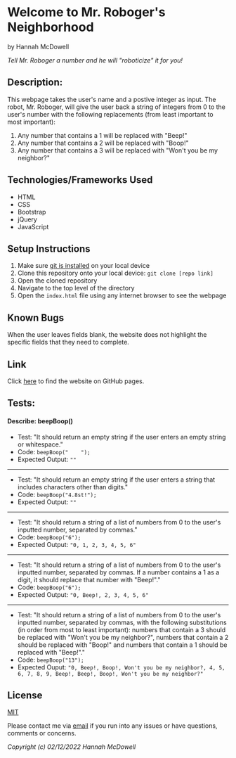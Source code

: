 # Welcome to Mr. Roboger's Neighborhood

by Hannah McDowell  

*Tell Mr. Roboger a number and he will "roboticize" it for you!*

## Description:
This webpage takes the user's name and a postive integer as input. The robot, Mr. Roboger, will give the user back a string of integers from 0 to the user's number with the following replacements (from least important to most important):
1. Any number that contains a 1 will be replaced with "Beep!"
2. Any number that contains a 2 will be replaced with "Boop!"
3. Any number that contains a 3 will be replaced with "Won't you be my neighbor?"

## Technologies/Frameworks Used
* HTML
* CSS
* Bootstrap
* jQuery
* JavaScript

## Setup Instructions
1. Make sure [git is installed](https://git-scm.com/book/en/v2/Getting-Started-Installing-Git) on your local device
2. Clone this repository onto your local device: `git clone [repo link]`
3. Open the cloned repository
4. Navigate to the top level of the directory
5. Open the `index.html` file using any internet browser to see the webpage

## Known Bugs
When the user leaves fields blank, the website does not highlight the specific fields that they need to complete.

## Link
Click [here](https://hannahmcdowell.github.io/mr-roboger/) to find the website on GitHub pages.

## Tests:

#### Describe: beepBoop()

- Test: "It should return an empty string if the user enters an empty string or whitespace."
- Code: `beepBoop("    ");`
- Expected Output: `""`
---
- Test: "It should return an empty string if the user enters a string that includes characters other than digits."
- Code: `beepBoop("4.8st!");`
- Expected Output: `""`
___
- Test: "It should return a string of a list of numbers from 0 to the user's inputted number, separated by commas."
- Code: `beepBoop("6");`
- Expected Output: `"0, 1, 2, 3, 4, 5, 6"`
---
- Test: "It should return a string of a list of numbers from 0 to the user's inputted number, separated by commas. If a number contains a 1 as a digit, it should replace that number with "Beep!"."
- Code: `beepBoop("6");`
- Expected Output: `"0, Beep!, 2, 3, 4, 5, 6"`
---
- Test: "It should return a string of a list of numbers from 0 to the user's inputted number, separated by commas, with the following substitutions (in order from most to least important): numbers that contain a 3 should be replaced with "Won't you be my neighbor?", numbers that contain a 2 should be replaced with "Boop!" and numbers that contain a 1 should be replaced with "Beep!"."
- Code: `beepBoop("13");`
- Expected Ouput: `"0, Beep!, Boop!, Won't you be my neighbor?, 4, 5, 6, 7, 8, 9, Beep!, Beep!, Boop!, Won't you be my neighbor?"`

## License
[MIT](https://opensource.org/licenses/MIT)

Please contact me via [email](mailto:hannah.mcdowell1@gmail.com) if you run into any issues or have questions, comments or concerns.

*Copyright (c) 02/12/2022 Hannah McDowell*